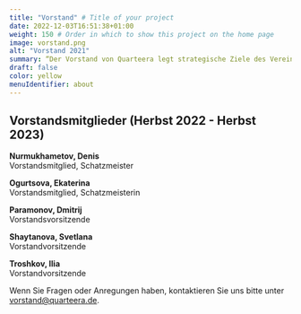 ```yaml
---
title: "Vorstand" # Title of your project
date: 2022-12-03T16:51:38+01:00
weight: 150 # Order in which to show this project on the home page
image: vorstand.png
alt: "Vorstand 2021"
summary: “Der Vorstand von Quarteera legt strategische Ziele des Vereines fest, entscheidet über die Prioritäten sowie über die Personalfragen.”
draft: false
color: yellow
menuIdentifier: about
---
```

## Vorstandsmitglieder (Herbst 2022 - Herbst 2023)
 
**Nurmukhametov, Denis**\
Vorstandsmitglied, Schatzmeister
 
**Ogurtsova, Ekaterina**\
Vorstandsmitglied, Schatzmeisterin

**Paramonov, Dmitrij**\
Vorstandsvorsitzende

**Shaytanova, Svetlana**\
Vorstandvorsitzende

**Troshkov, Ilia**\
Vorstandvorsitzende

Wenn Sie Fragen oder Anregungen haben, kontaktieren Sie uns bitte unter [vorstand@quarteera.de](mailto:vorstand@quarteera.de). 
